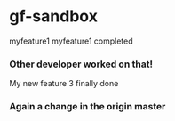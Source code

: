 # gf-sandbox
myfeature1
myfeature1 completed
### Other developer worked on that!
My new feature 3 finally done
### Again a change in the origin master

